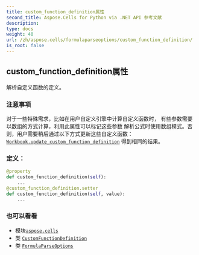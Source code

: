 ```yaml
---
title: custom_function_definition属性
second_title: Aspose.Cells for Python via .NET API 参考文献
description:
type: docs
weight: 40
url: /zh/aspose.cells/formulaparseoptions/custom_function_definition/
is_root: false
---
```

## custom_function_definition属性

解析自定义函数的定义。

### 注意事项

对于一些特殊需求，比如在用户自定义引擎中计算自定义函数时，
有些参数需要以数组的方式计算，利用此属性可以标记这些参数
解析公式时使用数组模式。否则，用户需要稍后通过以下方式更新这些自定义函数：
[`Workbook.update_custom_function_definition`](/cells/python-net/zh/aspose.cells/workbook/update_custom_function_definition) 得到相同的结果。
### 定义：
```python
@property
def custom_function_definition(self):
    ...
@custom_function_definition.setter
def custom_function_definition(self, value):
    ...
```

### 也可以看看
* 模块[`aspose.cells`](../../)
* 类 [`CustomFunctionDefinition`](/cells/python-net/zh/aspose.cells/customfunctiondefinition)
* 类 [`FormulaParseOptions`](/cells/python-net/zh/aspose.cells/formulaparseoptions)
